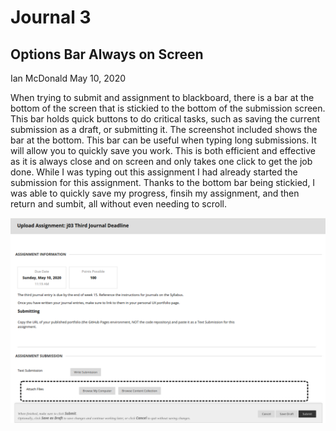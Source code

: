 # Journal 3

## Options Bar Always on Screen

Ian McDonald May 10, 2020

When trying to submit and assignment to blackboard, there is a bar at the bottom of the screen that is stickied to the bottom of the submission screen. This bar holds quick buttons to do critical tasks, such as saving the current submission as a draft, or submitting it. The screenshot included shows the bar at the bottom. This bar can be useful when typing long submissions. It will allow you to quickly save you work. This is both efficient and effective as it is always close and on screen and only takes one click to get the job done. While I was typing out this assignment I had already started the submission for this assignment. Thanks to the bottom bar being stickied, I was able to quickly save my progress, finsih my assignment, and then return and sumbit, all without even needing to scroll.

![screenshot](https://github.com/UsabilityEngineering/uxportfolio-imcdonald1/blob/master/journal-03/screenshot.png "BlackBoard Screenshot")

